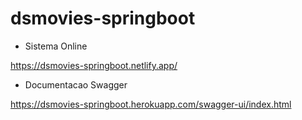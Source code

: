# dsmovies-springboot

* Sistema Online 

https://dsmovies-springboot.netlify.app/


* Documentacao Swagger

https://dsmovies-springboot.herokuapp.com/swagger-ui/index.html
